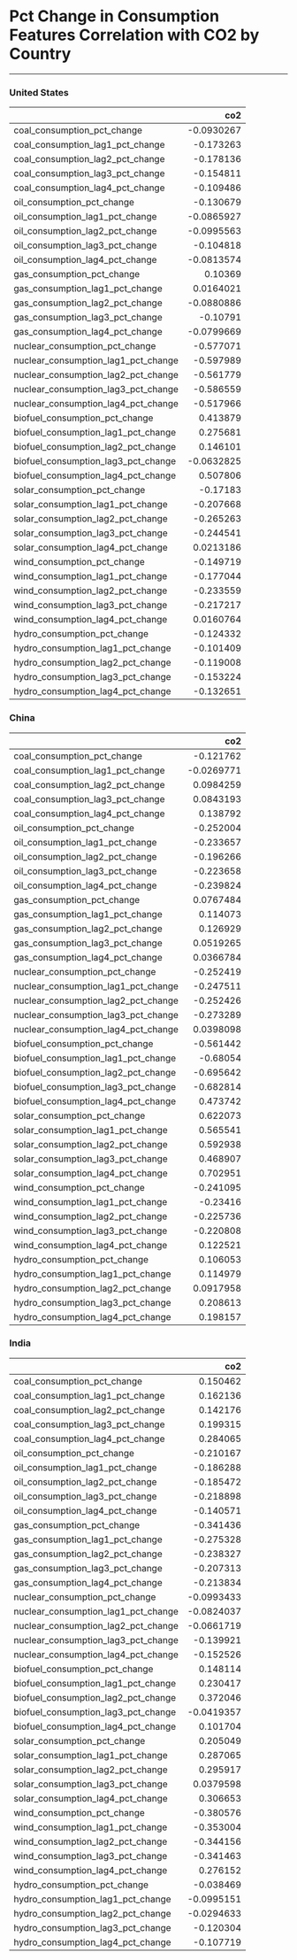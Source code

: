 # Pct Change in Consumption Features Correlation with CO2 by Country

---

### United States

|                                     |        co2 |
|:------------------------------------|-----------:|
| coal_consumption_pct_change         | -0.0930267 |
| coal_consumption_lag1_pct_change    | -0.173263  |
| coal_consumption_lag2_pct_change    | -0.178136  |
| coal_consumption_lag3_pct_change    | -0.154811  |
| coal_consumption_lag4_pct_change    | -0.109486  |
| oil_consumption_pct_change          | -0.130679  |
| oil_consumption_lag1_pct_change     | -0.0865927 |
| oil_consumption_lag2_pct_change     | -0.0995563 |
| oil_consumption_lag3_pct_change     | -0.104818  |
| oil_consumption_lag4_pct_change     | -0.0813574 |
| gas_consumption_pct_change          |  0.10369   |
| gas_consumption_lag1_pct_change     |  0.0164021 |
| gas_consumption_lag2_pct_change     | -0.0880886 |
| gas_consumption_lag3_pct_change     | -0.10791   |
| gas_consumption_lag4_pct_change     | -0.0799669 |
| nuclear_consumption_pct_change      | -0.577071  |
| nuclear_consumption_lag1_pct_change | -0.597989  |
| nuclear_consumption_lag2_pct_change | -0.561779  |
| nuclear_consumption_lag3_pct_change | -0.586559  |
| nuclear_consumption_lag4_pct_change | -0.517966  |
| biofuel_consumption_pct_change      |  0.413879  |
| biofuel_consumption_lag1_pct_change |  0.275681  |
| biofuel_consumption_lag2_pct_change |  0.146101  |
| biofuel_consumption_lag3_pct_change | -0.0632825 |
| biofuel_consumption_lag4_pct_change |  0.507806  |
| solar_consumption_pct_change        | -0.17183   |
| solar_consumption_lag1_pct_change   | -0.207668  |
| solar_consumption_lag2_pct_change   | -0.265263  |
| solar_consumption_lag3_pct_change   | -0.244541  |
| solar_consumption_lag4_pct_change   |  0.0213186 |
| wind_consumption_pct_change         | -0.149719  |
| wind_consumption_lag1_pct_change    | -0.177044  |
| wind_consumption_lag2_pct_change    | -0.233559  |
| wind_consumption_lag3_pct_change    | -0.217217  |
| wind_consumption_lag4_pct_change    |  0.0160764 |
| hydro_consumption_pct_change        | -0.124332  |
| hydro_consumption_lag1_pct_change   | -0.101409  |
| hydro_consumption_lag2_pct_change   | -0.119008  |
| hydro_consumption_lag3_pct_change   | -0.153224  |
| hydro_consumption_lag4_pct_change   | -0.132651  |

### China

|                                     |        co2 |
|:------------------------------------|-----------:|
| coal_consumption_pct_change         | -0.121762  |
| coal_consumption_lag1_pct_change    | -0.0269771 |
| coal_consumption_lag2_pct_change    |  0.0984259 |
| coal_consumption_lag3_pct_change    |  0.0843193 |
| coal_consumption_lag4_pct_change    |  0.138792  |
| oil_consumption_pct_change          | -0.252004  |
| oil_consumption_lag1_pct_change     | -0.233657  |
| oil_consumption_lag2_pct_change     | -0.196266  |
| oil_consumption_lag3_pct_change     | -0.223658  |
| oil_consumption_lag4_pct_change     | -0.239824  |
| gas_consumption_pct_change          |  0.0767484 |
| gas_consumption_lag1_pct_change     |  0.114073  |
| gas_consumption_lag2_pct_change     |  0.126929  |
| gas_consumption_lag3_pct_change     |  0.0519265 |
| gas_consumption_lag4_pct_change     |  0.0366784 |
| nuclear_consumption_pct_change      | -0.252419  |
| nuclear_consumption_lag1_pct_change | -0.247511  |
| nuclear_consumption_lag2_pct_change | -0.252426  |
| nuclear_consumption_lag3_pct_change | -0.273289  |
| nuclear_consumption_lag4_pct_change |  0.0398098 |
| biofuel_consumption_pct_change      | -0.561442  |
| biofuel_consumption_lag1_pct_change | -0.68054   |
| biofuel_consumption_lag2_pct_change | -0.695642  |
| biofuel_consumption_lag3_pct_change | -0.682814  |
| biofuel_consumption_lag4_pct_change |  0.473742  |
| solar_consumption_pct_change        |  0.622073  |
| solar_consumption_lag1_pct_change   |  0.565541  |
| solar_consumption_lag2_pct_change   |  0.592938  |
| solar_consumption_lag3_pct_change   |  0.468907  |
| solar_consumption_lag4_pct_change   |  0.702951  |
| wind_consumption_pct_change         | -0.241095  |
| wind_consumption_lag1_pct_change    | -0.23416   |
| wind_consumption_lag2_pct_change    | -0.225736  |
| wind_consumption_lag3_pct_change    | -0.220808  |
| wind_consumption_lag4_pct_change    |  0.122521  |
| hydro_consumption_pct_change        |  0.106053  |
| hydro_consumption_lag1_pct_change   |  0.114979  |
| hydro_consumption_lag2_pct_change   |  0.0917958 |
| hydro_consumption_lag3_pct_change   |  0.208613  |
| hydro_consumption_lag4_pct_change   |  0.198157  |

### India

|                                     |        co2 |
|:------------------------------------|-----------:|
| coal_consumption_pct_change         |  0.150462  |
| coal_consumption_lag1_pct_change    |  0.162136  |
| coal_consumption_lag2_pct_change    |  0.142176  |
| coal_consumption_lag3_pct_change    |  0.199315  |
| coal_consumption_lag4_pct_change    |  0.284065  |
| oil_consumption_pct_change          | -0.210167  |
| oil_consumption_lag1_pct_change     | -0.186288  |
| oil_consumption_lag2_pct_change     | -0.185472  |
| oil_consumption_lag3_pct_change     | -0.218898  |
| oil_consumption_lag4_pct_change     | -0.140571  |
| gas_consumption_pct_change          | -0.341436  |
| gas_consumption_lag1_pct_change     | -0.275328  |
| gas_consumption_lag2_pct_change     | -0.238327  |
| gas_consumption_lag3_pct_change     | -0.207313  |
| gas_consumption_lag4_pct_change     | -0.213834  |
| nuclear_consumption_pct_change      | -0.0993433 |
| nuclear_consumption_lag1_pct_change | -0.0824037 |
| nuclear_consumption_lag2_pct_change | -0.0661719 |
| nuclear_consumption_lag3_pct_change | -0.139921  |
| nuclear_consumption_lag4_pct_change | -0.152526  |
| biofuel_consumption_pct_change      |  0.148114  |
| biofuel_consumption_lag1_pct_change |  0.230417  |
| biofuel_consumption_lag2_pct_change |  0.372046  |
| biofuel_consumption_lag3_pct_change | -0.0419357 |
| biofuel_consumption_lag4_pct_change |  0.101704  |
| solar_consumption_pct_change        |  0.205049  |
| solar_consumption_lag1_pct_change   |  0.287065  |
| solar_consumption_lag2_pct_change   |  0.295917  |
| solar_consumption_lag3_pct_change   |  0.0379598 |
| solar_consumption_lag4_pct_change   |  0.306653  |
| wind_consumption_pct_change         | -0.380576  |
| wind_consumption_lag1_pct_change    | -0.353004  |
| wind_consumption_lag2_pct_change    | -0.344156  |
| wind_consumption_lag3_pct_change    | -0.341463  |
| wind_consumption_lag4_pct_change    |  0.276152  |
| hydro_consumption_pct_change        | -0.038469  |
| hydro_consumption_lag1_pct_change   | -0.0995151 |
| hydro_consumption_lag2_pct_change   | -0.0294633 |
| hydro_consumption_lag3_pct_change   | -0.120304  |
| hydro_consumption_lag4_pct_change   | -0.107719  |

